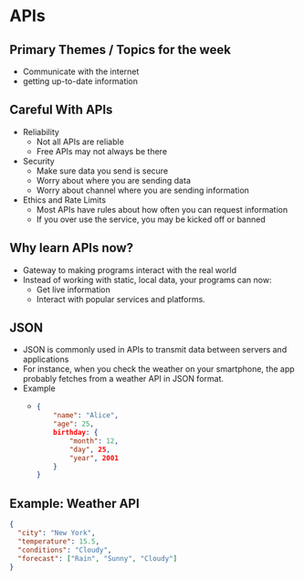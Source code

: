 # APIs

## Primary Themes / Topics for the week
- Communicate with the internet
- getting up-to-date information

## Careful With APIs
- Reliability
  - Not all APIs are reliable
  - Free APIs may not always be there
- Security
  - Make sure data you send is secure
  - Worry about where you are sending data
  - Worry about channel where you are sending information
- Ethics and Rate Limits
  - Most APIs have rules about how often you can request information
  - If you over use the service, you may be kicked off or banned

## Why learn APIs now?
- Gateway to making programs interact with the real world
- Instead of working with static, local data, your programs can now:
  - Get live information
  - Interact with popular services and platforms. 

## JSON
- JSON is commonly used in APIs to transmit data between servers and applications
- For instance, when you check the weather on your smartphone, the app probably fetches from a weather API in JSON format. 
- Example
  - ```JSON
    {
        "name": "Alice",
        "age": 25,
        birthday: {
            "month": 12,
            "day", 25,
            "year", 2001
        }
    }

## Example: Weather API
```JSON
{
  "city": "New York",
  "temperature": 15.5,
  "conditions": "Cloudy",
  "forecast": ["Rain", "Sunny", "Cloudy"]
}
```